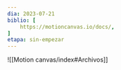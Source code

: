 ```yaml
---
dia: 2023-07-21
biblio: [
	https://motioncanvas.io/docs/,
]
etapa: sin-empezar
---
```










![[Motion canvas/index#Archivos]]